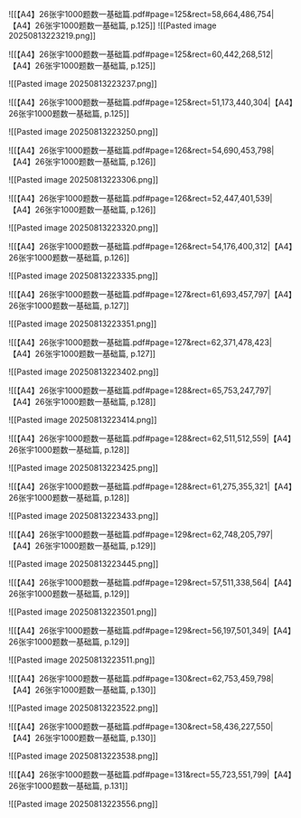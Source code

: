 ![[【A4】26张宇1000题数一基础篇.pdf#page=125&rect=58,664,486,754|【A4】26张宇1000题数一基础篇, p.125]]
![[Pasted image 20250813223219.png]]


![[【A4】26张宇1000题数一基础篇.pdf#page=125&rect=60,442,268,512|【A4】26张宇1000题数一基础篇, p.125]]

![[Pasted image 20250813223237.png]]

![[【A4】26张宇1000题数一基础篇.pdf#page=125&rect=51,173,440,304|【A4】26张宇1000题数一基础篇, p.125]]

![[Pasted image 20250813223250.png]]

![[【A4】26张宇1000题数一基础篇.pdf#page=126&rect=54,690,453,798|【A4】26张宇1000题数一基础篇, p.126]]

![[Pasted image 20250813223306.png]]

![[【A4】26张宇1000题数一基础篇.pdf#page=126&rect=52,447,401,539|【A4】26张宇1000题数一基础篇, p.126]]

![[Pasted image 20250813223320.png]]

![[【A4】26张宇1000题数一基础篇.pdf#page=126&rect=54,176,400,312|【A4】26张宇1000题数一基础篇, p.126]]

![[Pasted image 20250813223335.png]]

![[【A4】26张宇1000题数一基础篇.pdf#page=127&rect=61,693,457,797|【A4】26张宇1000题数一基础篇, p.127]]

![[Pasted image 20250813223351.png]]

![[【A4】26张宇1000题数一基础篇.pdf#page=127&rect=62,371,478,423|【A4】26张宇1000题数一基础篇, p.127]]

![[Pasted image 20250813223402.png]]

![[【A4】26张宇1000题数一基础篇.pdf#page=128&rect=65,753,247,797|【A4】26张宇1000题数一基础篇, p.128]]

![[Pasted image 20250813223414.png]]

![[【A4】26张宇1000题数一基础篇.pdf#page=128&rect=62,511,512,559|【A4】26张宇1000题数一基础篇, p.128]]

![[Pasted image 20250813223425.png]]

![[【A4】26张宇1000题数一基础篇.pdf#page=128&rect=61,275,355,321|【A4】26张宇1000题数一基础篇, p.128]]

![[Pasted image 20250813223433.png]]

![[【A4】26张宇1000题数一基础篇.pdf#page=129&rect=62,748,205,797|【A4】26张宇1000题数一基础篇, p.129]]

![[Pasted image 20250813223445.png]]

![[【A4】26张宇1000题数一基础篇.pdf#page=129&rect=57,511,338,564|【A4】26张宇1000题数一基础篇, p.129]]

![[Pasted image 20250813223501.png]]

![[【A4】26张宇1000题数一基础篇.pdf#page=129&rect=56,197,501,349|【A4】26张宇1000题数一基础篇, p.129]]

![[Pasted image 20250813223511.png]]

![[【A4】26张宇1000题数一基础篇.pdf#page=130&rect=62,753,459,798|【A4】26张宇1000题数一基础篇, p.130]]

![[Pasted image 20250813223522.png]]

![[【A4】26张宇1000题数一基础篇.pdf#page=130&rect=58,436,227,550|【A4】26张宇1000题数一基础篇, p.130]]

![[Pasted image 20250813223538.png]]

![[【A4】26张宇1000题数一基础篇.pdf#page=131&rect=55,723,551,799|【A4】26张宇1000题数一基础篇, p.131]]

![[Pasted image 20250813223556.png]]

